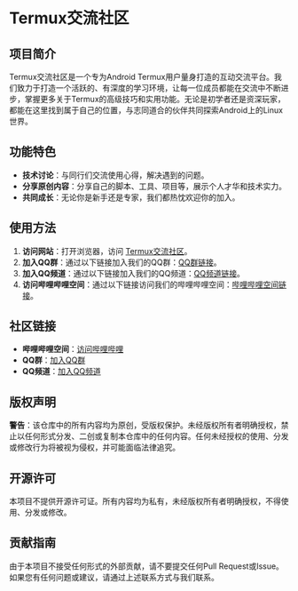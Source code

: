# Termux交流社区

## 项目简介
Termux交流社区是一个专为Android Termux用户量身打造的互动交流平台。我们致力于打造一个活跃的、有深度的学习环境，让每一位成员都能在交流中不断进步，掌握更多关于Termux的高级技巧和实用功能。无论是初学者还是资深玩家，都能在这里找到属于自己的位置，与志同道合的伙伴共同探索Android上的Linux世界。

## 功能特色
- **技术讨论**：与同行们交流使用心得，解决遇到的问题。
- **分享原创内容**：分享自己的脚本、工具、项目等，展示个人才华和技术实力。
- **共同成长**：无论你是新手还是专家，我们都热忱欢迎你的加入。

## 使用方法
1. **访问网站**：打开浏览器，访问 [Termux交流社区](https://your-community-website.com)。
2. **加入QQ群**：通过以下链接加入我们的QQ群：[QQ群链接](https://qm.qq.com/q/xhvJx1qLVm)。
3. **加入QQ频道**：通过以下链接加入我们的QQ频道：[QQ频道链接](https://pd.qq.com/s/8b4en8mu0?b=9)。
4. **访问哔哩哔哩空间**：通过以下链接访问我们的哔哩哔哩空间：[哔哩哔哩空间链接](https://m.bilibili.com/space/1254655627)。


## 社区链接
- **哔哩哔哩空间**：[访问哔哩哔哩](https://m.bilibili.com/space/1254655627)
- **QQ群**：[加入QQ群](https://qm.qq.com/q/xhvJx1qLVm)
- **QQ频道**：[加入QQ频道](https://pd.qq.com/s/8b4en8mu0?b=9)

## 版权声明
**警告**：该仓库中的所有内容均为原创，受版权保护。未经版权所有者明确授权，禁止以任何形式分发、二创或复制本仓库中的任何内容。任何未经授权的使用、分发或修改行为将被视为侵权，并可能面临法律追究。

## 开源许可
本项目不提供开源许可证。所有内容均为私有，未经版权所有者明确授权，不得使用、分发或修改。

## 贡献指南
由于本项目不接受任何形式的外部贡献，请不要提交任何Pull Request或Issue。如果您有任何问题或建议，请通过上述联系方式与我们联系。
